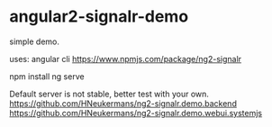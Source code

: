 # angular2-signalr-demo
simple demo.

uses:
angular cli
https://www.npmjs.com/package/ng2-signalr

npm install
ng serve

Default server is not stable, better test with your own.
https://github.com/HNeukermans/ng2-signalr.demo.backend
https://github.com/HNeukermans/ng2-signalr.demo.webui.systemjs
